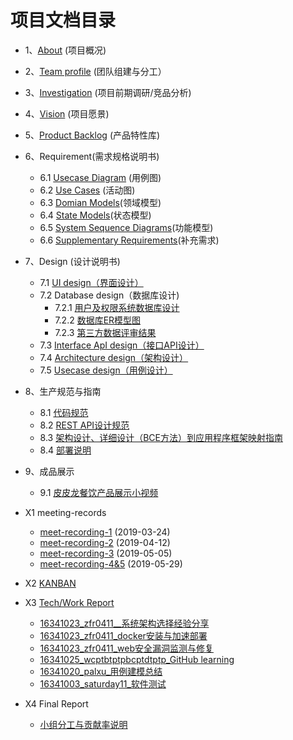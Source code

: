 
 
项目文档目录
===
* 1、[About](report/documents/01-about.md)  (项目概况)
* 2、[Team profile](report/documents/02-team_profile.md)  (团队组建与分工）
* 3、[Investigation](report/documents/03-investigation.md) (项目前期调研/竞品分析)
* 4、[Vision](report/documents/04-vision.md) (项目愿景)
* 5、[Product Backlog](report/documents/05-product_backlog.md) (产品特性库)
* 6、Requirement(需求规格说明书)
  * 6.1  [Usecase Diagram](report/documents/UsercaseDiagram/Usercase_Diagram.md) (用例图)
  * 6.2  [Use Cases](report/documents/UseCases/UseCase.md) (活动图)
  * 6.3  [Domian Models](report/documents/Domain_Model/Domain_Model.md)(领域模型)
  * 6.4  [State Models](report/documents/State_Models/State_Models.md)(状态模型)
  * 6.5 [System Sequence Diagrams](report/documents/System_Sequence_Diagram/System_Sequence_Diagram.md)(功能模型)
  * 6.6 [Supplementary Requirements](report/documents/6.6-supplementary_requirements.md)(补充需求)
 
* 7、Design (设计说明书)
  * 7.1 [UI design（界面设计）](report/documents/7.1-UI_design.md)
  * 7.2 Database design（数据库设计)
    * 7.2.1 [用户及权限系统数据库设计](report/documents/7.2.1-database_design.md)
    * 7.2.2 [数据库ER模型图](report/documents/7.2.2-database_ER_model.md) 
    * 7.2.3 [第三方数据评审结果](https://github.com/uml163/UML/issues/1)
  * 7.3 [Interface ApI design（接口API设计）](report/documents/index.html)
  * 7.4 [Architecture design（架构设计）](report/documents/7.4-software_architecture_document.md)
  * 7.5 [Usecase design（用例设计）](report/documents/7.5-usecase_design.md)
 
* 8、生产规范与指南
  * 8.1 [代码规范](report/documents/8.1-coding_standard.md)
  * 8.2 [REST API设计规范](report/documents/8.2-REST_API_rules.md)
  * 8.3 [架构设计、详细设计（BCE方法）到应用程序框架映射指南](report/documents/8.3-architecture.md)
  * 8.4 [部署说明](report/documents/8.4-deployment_doc.md)
* 9、成品展示
  * 9.1 [皮皮龙餐饮产品展示小视频](https://v.youku.com/pad_show/id_XNDIxNjA4NjUyNA==.html?spm=a2hzp.8244740.0.0&source=https%3A%2F%2Fi.youku.com%2Fi%2Fprofile%3Fspm%3Duser.playlsit.table.7)
  
* X1 meeting-records
  *  [meet-recording-1](report/meet-recording/meet-recording-1.md) (2019-03-24)
  *  [meet-recording-2](report/meet-recording/meet-recording-2.md) (2019-04-12)
  *  [meet-recording-3](report/meet-recording/meet-recording-3.md) (2019-05-05)
  *  [meet-recording-4&5](report/meet-recording/meet-recording-4&5.md) (2019-05-29)
* X2 [KANBAN](https://github.com/orgs/uml163/projects)
* X3 [Tech/Work Report](report/documents/Tech/WorkReport.md) 
  * [16341023_zfr0411__系统架构选择经验分享](report/documents/Tech/16341023.md)
  * [16341023_zfr0411_docker安装与加速部署](report/documents/Tech/16341023_docker.md)
  * [16341023_zfr0411_web安全漏洞监测与修复](report/documents/Tech/16341023_web.md)
  * [16341025_wcptbtptpbcptdtptp_GitHub learning](report/documents/Tech/16341025_GitHub学习总结.md)
  * [16341020_palxu_用例建模总结](report/documents/Tech/16341020.md)
  * [16341003_saturday11_软件测试](report/documents/Tech/16341003.md)
* X4 Final Report
  * [小组分工与贡献率说明](Final/《小组分工与贡献率说明》.md)
